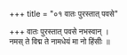 +++
title = "०१ वातः पुरस्तात् पवसे"

+++
वातः पुरस्तात् पवसे नभस्वान् ।  
नमस् ते विद्म ते नामधेयं मा नो हिंसीः ॥